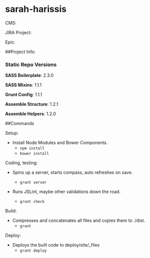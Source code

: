 # sarah-harissis

CMS:

JIRA Project:

Epic:

##Project Info:

### Static Repo Versions

**SASS Boilerplate**: 2.3.0

**SASS Mixins**: 1.1.1

**Grunt Config**: 1.1.1

**Assemble Structure**: 1.2.1

**Assemble Helpers**: 1.2.0

##Commands

Setup:
- Install Node Modules and Bower Components.
    - `npm install`
    - `bower install`

Coding, testing:
- Spins up a server, starts compass, auto refreshes on save.
	- `grunt server`

- Runs JSLint, maybe other validations down the road.
	- `grunt check`

Build:
- Compresses and concatenates all files and copies them to ./dist.
	- `grunt`

Deploy:
- Deploys the built code to deploy/site/\_files
	- `grunt deploy`
